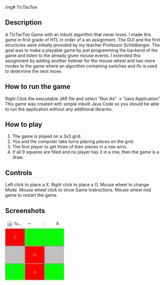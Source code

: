 img# TicTacToe
## Description
A TicTacToe Game with an inbuilt algorithm that never loses.
I made this game in first grade of HTL in order of a an assignment.
The GUI and the first structures were initially provided by my teacher Professor Schildberger.
The goal was to make a playable game by just programming the backend of the game and listen to the already given mouse events.
I extended this assignment by adding another listener for the mouse wheel and two more modes to the game where an algorithm containing switches and ifs is used to determine the next move.

## How to run the game
Right Click the executable JAR file and select "Run As" -> "Java Application"
This game was created with simple inbuilt Java Code so you should be able to run the application without any additional libraries.

## How to play

1. The game is played on a 3x3 grid.
2. You and the computer take turns placing pieces on the grid.
3. The first player to get three of their pieces in a row wins.
4. If all 9 squares are filled and no player has 3 in a row, then the game is a draw.

## Controls
Left click to place a X.
Right click to place a O.
Mouse wheel to change Mode.
Mouse wheel click to show Game Instructions.
Mouse wheel mid game to restart the game.

## Screenshots
<img src="screenshots/game.png" alt="Game Screenshot"></img>
